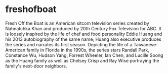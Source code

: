 # freshofboat

Fresh Off the Boat is an American sitcom television series created by Nahnatchka Khan and produced by 20th Century Fox Television for ABC. It is loosely inspired by the life of chef and food personality Eddie Huang and his 2013 autobiography of the same name; Huang also executive produces the series and narrates its first season. Depicting the life of a Taiwanese-American family in Florida in the 1990s, the series stars Randall Park, Constance Wu, Hudson Yang, Forrest Wheeler, Ian Chen, and Lucille Soong as the Huang family as well as Chelsey Crisp and Ray Wise portraying the family's next-door neighbors.
